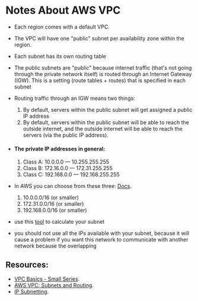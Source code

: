 # Notes About AWS VPC

* Each region comes with a default VPC.
* The VPC will have one "public" subnet per availability zone within the region.
* Each subnet has its own routing table
* The public subnets are "public" because internet traffic (that's not going through the private network itself) is routed through an Internet Gateway (IGW). This is a setting (route tables + routes) that is specified in each subnet

* Routing traffic through an IGW means two things:
	1. By default, servers within the public subnet will get assigned a public IP address
	2. By default, servers within the public subnet will be able to reach the outside internet, and the outside internet will be able to reach the servers (via the public IP address).

* #### The private IP addresses in general:
	1. Class A: 10.0.0.0 — 10.255.255.255
	2. Class B: 172.16.0.0 — 172.31.255.255 
	3. Class C: 192.168.0.0 — 192.168.255.255

* In AWS you can choose from these three: [Docs](https://docs.aws.amazon.com/vpc/latest/userguide/VPC_Subnets.html#vpc-sizing-ipv4).
	1. 10.0.0.0/16 (or smaller)
	2. 172.31.0.0/16 (or smaller)
	3. 192.168.0.0/16 (or smaller)
* use this [tool](https://www.davidc.net/sites/default/subnets/subnets.html) to calculate your subnet
* you should not use all the IPs available with your subnet, because it will cause a problem if you want this network to communicate with another network because the overlapping









## Resources:
* [VPC Basics - Small Series](https://cloudcasts.io/course/vpc-basics).
* [AWS VPC: Subnets and Routing](https://cloudacademy.com/course/aws-virtual-private-cloud-subnets-and-routing/introduction-95/).
* [IP Subnetting](https://www.udemy.com/course/ip-subnetting/).
